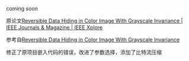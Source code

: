 coming soon

原论文[Reversible Data Hiding in Color Image With Grayscale Invariance | IEEE Journals & Magazine | IEEE Xplore](https://ieeexplore.ieee.org/document/8283771)

参考自[Reversible Data Hiding in Color Image With Grayscale Invariance ](https://github.com/cnarutox/RDH-in-Color-Image-With-Grayscale-Invariance)

修正了原项目嵌入代码的错误，改进了参数选择，添加了比特流压缩